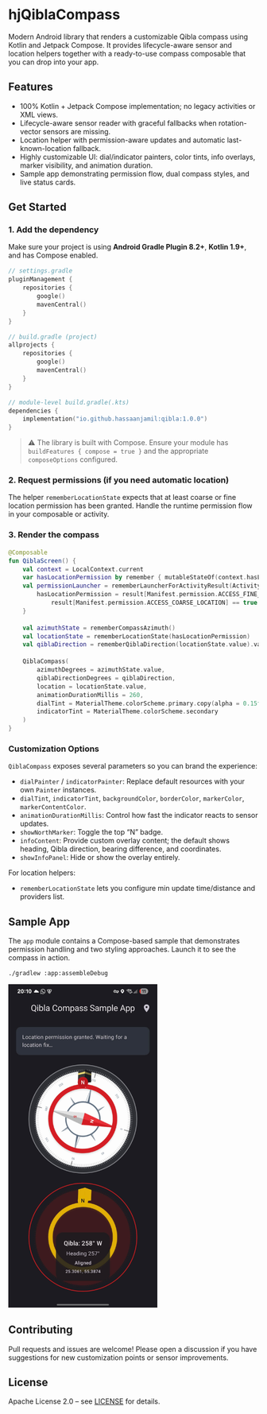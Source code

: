 # hjQiblaCompass

Modern Android library that renders a customizable Qibla compass using Kotlin and Jetpack Compose. It provides lifecycle-aware sensor and location helpers together with a ready-to-use compass composable that you can drop into your app.

## Features
- 100% Kotlin + Jetpack Compose implementation; no legacy activities or XML views.
- Lifecycle-aware sensor reader with graceful fallbacks when rotation-vector sensors are missing.
- Location helper with permission-aware updates and automatic last-known-location fallback.
- Highly customizable UI: dial/indicator painters, color tints, info overlays, marker visibility, and animation duration.
- Sample app demonstrating permission flow, dual compass styles, and live status cards.

## Get Started
### 1. Add the dependency
Make sure your project is using **Android Gradle Plugin 8.2+**, **Kotlin 1.9+**, and has Compose enabled.

```kotlin
// settings.gradle
pluginManagement {
    repositories {
        google()
        mavenCentral()
    }
}
```

```kotlin
// build.gradle (project)
allprojects {
    repositories {
        google()
        mavenCentral()
    }
}
```

```kotlin
// module-level build.gradle(.kts)
dependencies {
    implementation("io.github.hassaanjamil:qibla:1.0.0")
}
```

> ⚠️ The library is built with Compose. Ensure your module has `buildFeatures { compose = true }` and the appropriate `composeOptions` configured.

### 2. Request permissions (if you need automatic location)
The helper `rememberLocationState` expects that at least coarse or fine location permission has been granted. Handle the runtime permission flow in your composable or activity.

### 3. Render the compass
```kotlin
@Composable
fun QiblaScreen() {
    val context = LocalContext.current
    var hasLocationPermission by remember { mutableStateOf(context.hasLocationPermission()) }
    val permissionLauncher = rememberLauncherForActivityResult(ActivityResultContracts.RequestMultiplePermissions()) { result ->
        hasLocationPermission = result[Manifest.permission.ACCESS_FINE_LOCATION] == true ||
            result[Manifest.permission.ACCESS_COARSE_LOCATION] == true
    }

    val azimuthState = rememberCompassAzimuth()
    val locationState = rememberLocationState(hasLocationPermission)
    val qiblaDirection = rememberQiblaDirection(locationState.value).value

    QiblaCompass(
        azimuthDegrees = azimuthState.value,
        qiblaDirectionDegrees = qiblaDirection,
        location = locationState.value,
        animationDurationMillis = 260,
        dialTint = MaterialTheme.colorScheme.primary.copy(alpha = 0.15f),
        indicatorTint = MaterialTheme.colorScheme.secondary
    )
}
```

### Customization Options
`QiblaCompass` exposes several parameters so you can brand the experience:

- `dialPainter` / `indicatorPainter`: Replace default resources with your own `Painter` instances.
- `dialTint`, `indicatorTint`, `backgroundColor`, `borderColor`, `markerColor`, `markerContentColor`.
- `animationDurationMillis`: Control how fast the indicator reacts to sensor updates.
- `showNorthMarker`: Toggle the top “N” badge.
- `infoContent`: Provide custom overlay content; the default shows heading, Qibla direction, bearing difference, and coordinates.
- `showInfoPanel`: Hide or show the overlay entirely.

For location helpers:
- `rememberLocationState` lets you configure min update time/distance and providers list.

## Sample App
The `app` module contains a Compose-based sample that demonstrates permission handling and two styling approaches. Launch it to see the compass in action.

```bash
./gradlew :app:assembleDebug
```
<img src="screenshot/1.jpg" width="300"/>

## Contributing
Pull requests and issues are welcome! Please open a discussion if you have suggestions for new customization points or sensor improvements.

## License
Apache License 2.0 – see [LICENSE](LICENSE) for details.
